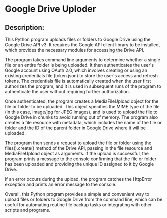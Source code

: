 # Google Drive Uploder
    
## Description:
This Python program uploads files or folders to Google Drive using the Google Drive API v3. It requires the Google API client library to be installed, which provides the necessary modules for accessing the Drive API.

The program takes command line arguments to determine whether a single file or an entire folder is being uploaded. It then authenticates the user's Google account using OAuth 2.0, which involves creating or using an existing credentials file (token.json) to store the user's access and refresh tokens. The credentials file is automatically created when the user first authorizes the program, and it is used in subsequent runs of the program to authenticate the user without requiring further authorization.

Once authenticated, the program creates a MediaFileUpload object for the file or folder to be uploaded. This object specifies the MIME type of the file (in this case, image/jpg for JPEG images), and is used to upload the file to Google Drive in chunks to avoid running out of memory. The program also creates a file resource with metadata, which includes the name of the file or folder and the ID of the parent folder in Google Drive where it will be uploaded.

The program then sends a request to upload the file or folder using the files().create() method of the Drive API, passing in the file resource and MediaFileUpload object as arguments. If the upload is successful, the program prints a message to the console confirming that the file or folder has been uploaded and providing the unique ID assigned to it by Google Drive.

If an error occurs during the upload, the program catches the HttpError exception and prints an error message to the console.

Overall, this Python program provides a simple and convenient way to upload files or folders to Google Drive from the command line, which can be useful for automating routine file backup tasks or integrating with other scripts and programs.
